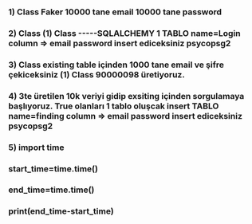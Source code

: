 ### 1) Class Faker 10000 tane email 10000 tane password 
### 2) Class (1) Class -----SQLALCHEMY  1 TABLO name=Login column => email password insert ediceksiniz psycopsg2
### 3) Class existing table içinden 1000 tane email ve şifre çekiceksiniz (1) Class 90000098 üretiyoruz. 
### 4) 3te üretilen 10k veriyi gidip exsiting içinden sorgulamaya başlıyoruz. True olanları 1 tablo oluşcak insert TABLO name=finding  column => email password insert ediceksiniz psycopsg2
### 5) import time

### start_time=time.time()
### end_time=time.time()
### print(end_time-start_time)
